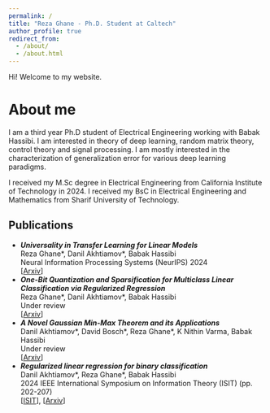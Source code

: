 ```yaml
---
permalink: /
title: "Reza Ghane - Ph.D. Student at Caltech"
author_profile: true
redirect_from: 
  - /about/
  - /about.html
---
```


Hi! Welcome to my website.

About me
======
I am a third year Ph.D student of Electrical Engineering working with Babak Hassibi. I am interested in theory of deep learning, random matrix theory, control theory and signal processing.
I am mostly interested in the characterization of generalization error for various deep learning paradigms.

I received my M.Sc degree in Electrical Engineering from California Institute of Technology in 2024.
I received my BsC in Electrical Engineering and Mathematics from Sharif University of Technology.

Publications
------

<ul>
  <li>
    <i><b>Universality in Transfer Learning for Linear Models</b></i><br>
    Reza Ghane*, Danil Akhtiamov*, Babak Hassibi <br> 
    Neural Information Processing Systems (NeurIPS) 2024 <br>
    [<a href="https://arxiv.org/abs/2410.02164">Arxiv</a>]
  </li>
  <li><i><b>One-Bit Quantization and Sparsification for Multiclass Linear Classification via Regularized Regression</b></i><br>
    Reza Ghane*, Danil Akhtiamov*, Babak Hassibi <br> 
    Under review <br>
    [<a href="https://arxiv.org/abs/2402.10474">Arxiv</a>]
  </li>
  <li><i><b>A Novel Gaussian Min-Max Theorem and its Applications</b></i><br>
    Danil Akhtiamov*, David Bosch*, Reza Ghane*, K Nithin Varma, Babak Hassibi <br> 
    Under review <br>
    [<a href="https://arxiv.org/abs/2402.07356">Arxiv</a>]
  </li>
  <li><i><b>Regularized linear regression for binary classification</b></i><br>
    Danil Akhtiamov*, Reza Ghane*, Babak Hassibi <br> 
    2024 IEEE International Symposium on Information Theory (ISIT) (pp. 202-207) <br>
    [<a href="https://ieeexplore.ieee.org/stamp/stamp.jsp?arnumber=10619631&casa_token=qJzAYAr5NKwAAAAA:2dj8_6T_4MMbwceTfesruUzNLPHBEOgSCKlk9QaPr5Jk50MWt1WpYInZ9W3Yi5VkclZS08QvZA&tag=1">ISIT</a>], [<a href="https://arxiv.org/abs/2311.02270">Arxiv</a>]
  </li>
</ul> 